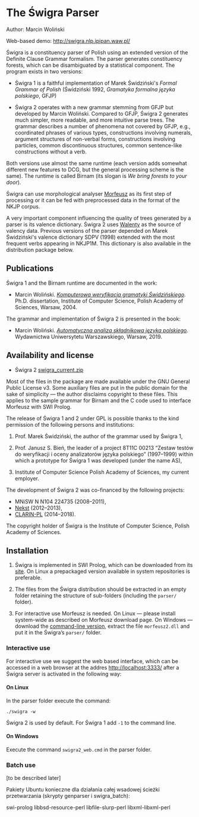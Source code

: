 # The Świgra Parser #

Author: Marcin Woliński

Web-based demo: <http://swigra.nlp.ipipan.waw.pl/>

Świgra is a constituency parser of Polish using an extended version of
the Definite Clause Grammar formalism.  The parser generates
constituency forests, which can be disambiguated by a statistical
component.  The program exists in two versions:

* Świgra 1 is a faithful implementation of Marek Świdziński's *Formal
  Grammar of Polish* (Świdziński 1992, *Gramatyka formalna języka
  polskiego*, GFJP)
  
* Świgra 2 operates with a new grammar stemming from GFJP but
  developed by Marcin Woliński. Compared to GFJP, Świgra 2 generates
  much simpler, more readable, and more intuitive parse trees.  The
  grammar describes a number of phenomena not covered by GFJP, e.g.,
  coordinated phrases of various types, constructions involving
  numerals, argument structures of non-verbal forms, constructions
  involving particles, common discontinuous structures, common
  sentence-like constructions without a verb.

Both versions use almost the same runtime (each version adds somewhat
different new features to DCG, but the general processing scheme is
the same).  The runtime is called Birnam (its slogan is *We bring
forests to your door*).

Świgra can use morphological analyser
[Morfeusz](http://morfeusz.sgjp.pl/) as its first step of processing
or it can be fed with preprocessed data in the format of the NKJP
corpus.

A very important component influencing the quality of trees generated
by a parser is its valence dictionary.  Świgra 2 uses
[Walenty](http://walenty.ipipan.waw.pl/) as the source of valency
data.  Previous versions of the parser depended on Marek Świdziński's
valence dictionary SDPV (1998) extended with the most frequent verbs
appearing in NKJP1M. This dictionary is also available in the
distribution package below.

## Publications ##

Świgra 1 and the Birnam runtime are documented in the work:

* Marcin Woliński. [*Komputerowa weryfikacja gramatyki
  Świdzińskiego*](http://nlp.ipipan.waw.pl/Bib/woli:04.pdf). Ph.D. dissertation,
  Institute of Computer Science, Polish Academy of Sciences, Warsaw,
  2004.

The grammar and implementation of Świgra 2 is presented in the book:

* Marcin Woliński. [*Automatyczna analiza składnikowa języka
  polskiego*](https://www.wuw.pl/data/include/cms/Automatyczna_analiza_skladnikowa_Wolinski_Marcin_2019.pdf). Wydawnictwa
  Uniwersytetu Warszawskiego, Warsaw, 2019.



## Availability and license ##


 * Świgra 2 [swigra_current.zip](http://zil.ipipan.waw.pl/%C5%9Awigra?action=AttachFile&do=get&target=swigra_current.zip)

Most of the files in the package are made available under the GNU
General Public License v3.  Some auxiliary files are put in the public
domain for the sake of simplicity — the author disclaims copyright to
these files.  This applies to the sample grammar for Birnam and the C
code used to interface Morfeusz with SWI Prolog.

The release of Świgra 1 and 2 under GPL is possible thanks to the kind
permission of the following persons and institutions:

1. Prof. Marek Świdziński, the author of the grammar used by Świgra 1,

2. Prof. Janusz S. Bień, the leader of a project 8T11C 00213 “Zestaw
   testów do weryfikacji i oceny analizatorów języka polskiego”
   (1997–1999) within which a prototype for Świgra 1 was developed
   (under the name AS),

3. Institute of Computer Science Polish Academy of Sciences, my
   current employer.


The development of Świgra 2 was co-financed by the following projects:

  * MNiSW N N104 224735 (2008–2011),
  * [Nekst](http://www.ipipan.waw.pl/nekst/) (2012–2013),
  * [CLARIN-PL](http://clarin-pl.eu/) (2014–2018).

The copyright holder of Świgra is the Institute of Computer Science,
Polish Academy of Sciences.


## Installation ##

1. Świgra is implemented in SWI Prolog, which can be downloaded from
   its [site](http://www.swi-prolog.org/download/stable).  On Linux a
   prepackaged version available in system repositories is preferable.

2. The files from the Świgra distribution should be extracted in an
   empty folder retaining the structure of sub-folders (including the
   `parser/` folder).

3. For interactive use Morfeusz is needed.  On Linux — please install
   system-wide as described on Morfeusz download page.  On Windows —
   download the [command-line
   version](http://sgjp.pl/morfeusz/download/20190415/morfeusz2-1.9.10.sgjp.20190415-Windows-amd64.tar.gz),
   extract the file `morfeusz2.dll` and put it in the Świgra’s
   `parser/` folder.

### Interactive use ###

For interactive use we suggest the web based interface, which can be
accessed in a web browser at the addres <http://localhost:3333/> after
a Świgra server is activated in the following way:

#### On Linux ####

In the parser folder execute the command:

```
./swigra -w
```

Świgra 2 is used by default.  For Świgra 1 add `-1` to the command line.

#### On Windows ####

Execute the command `swigra2_web.cmd` in the parser folder.


### Batch use ###

[to be described later]

Pakiety Ubuntu konieczne dla działania całej wsadowej ścieżki
przetwarzania (skrypty genparser i swigra_batch):

swi-prolog
libbsd-resource-perl
libfile-slurp-perl
libxml-libxml-perl


